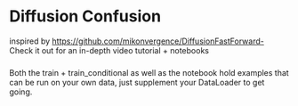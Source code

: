 # Diffusion Confusion
inspired by https://github.com/mikonvergence/DiffusionFastForward- Check it out for an in-depth video tutorial + notebooks

###
Both the train + train_conditional as well as the notebook hold examples that can be run on your own data, just supplement your DataLoader to get going.


 
